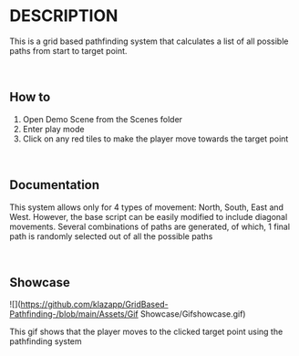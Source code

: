 # DESCRIPTION


This is a grid based pathfinding system that calculates a list of all possible paths from start to target point.


<br />


## How to
1) Open Demo Scene from the Scenes folder
2) Enter play mode
3) Click on any red tiles to make the player move towards the target point

<br />

## Documentation


This system allows only for 4 types of movement: North, South, East and West. However, the base script can be easily modified to include diagonal movements. Several combinations of paths are generated, of which, 1 final path is randomly selected out of all the possible paths

<br />

## Showcase


![](https://github.com/klazapp/GridBased-Pathfinding-/blob/main/Assets/Gif Showcase/Gifshowcase.gif)


This gif shows that the player moves to the clicked target point using the pathfinding system

<br />
